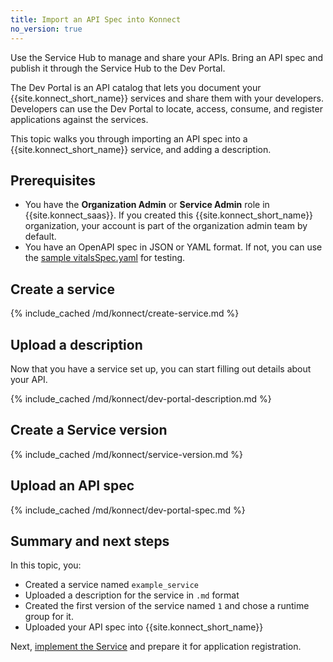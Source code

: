 ```yaml
---
title: Import an API Spec into Konnect
no_version: true
---
```


Use the Service Hub to manage and share your APIs. Bring an API spec and publish
it through the Service Hub to the Dev Portal.

The Dev Portal is an API catalog that lets you document your {{site.konnect_short_name}} services
and share them with your developers. Developers can use the Dev Portal to
locate, access, consume, and register applications against the services.

This topic walks you through importing an API spec into a {{site.konnect_short_name}} service,
and adding a description.

## Prerequisites
* You have the **Organization Admin** or **Service Admin** role in
{{site.konnect_saas}}. If you created this {{site.konnect_short_name}} organization, your account
is part of the organization admin team by default.
* You have an OpenAPI spec in JSON or YAML format. If not, you can use the
[sample vitalsSpec.yaml](/konnect/vitalsSpec.yaml) for testing.

## Create a service

{% include_cached /md/konnect/create-service.md %}

## Upload a description

Now that you have a service set up, you can start filling out details about your
API.

{% include_cached /md/konnect/dev-portal-description.md %}

## Create a Service version

{% include_cached /md/konnect/service-version.md %}

## Upload an API spec

{% include_cached /md/konnect/dev-portal-spec.md %}

## Summary and next steps

In this topic, you:
* Created a service named `example_service`
* Uploaded a description for the service in `.md` format
* Created the first version of the service named `1` and chose a runtime group for it.
* Uploaded your API spec into {{site.konnect_short_name}}

Next, [implement the Service](/konnect/getting-started/spec/implement) and prepare it for application registration.
